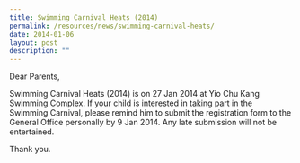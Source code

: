 ```yaml
---
title: Swimming Carnival Heats (2014)
permalink: /resources/news/swimming-carnival-heats/
date: 2014-01-06
layout: post
description: ""
---
```

Dear Parents,

Swimming Carnival Heats (2014) is on 27 Jan 2014 at Yio Chu Kang Swimming Complex. If your child is interested in taking part in the Swimming Carnival, please remind him to submit the registration form to the General Office personally by 9 Jan 2014. Any late submission will not be entertained.

Thank you.